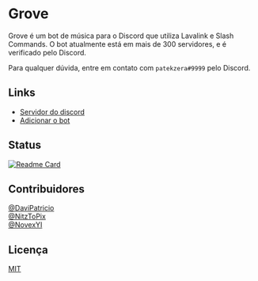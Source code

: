 # Grove

Grove é um bot de música para o Discord que utiliza Lavalink e Slash Commands.
O bot atualmente está em mais de 300 servidores, e é verificado pelo Discord.

Para qualquer dúvida, entre em contato com `patekzera#9999` pelo Discord.

## Links

- [Servidor do discord](https://discord.gg/wDPvreyZTU)
- [Adicionar o bot](https://discord.com/oauth2/authorize?client_id=712785958231080990&permissions=0&scope=bot%20applications.commands)

## Status

[![Readme Card](https://github-readme-stats.vercel.app/api/pin/?username=RichardPompeo&repo=GroveSlash&theme=tokyonight)](https://github.com/RichardPompeo/GroveSlash)

## Contribuidores

[@DaviPatricio](https://github.com/DaviPatricio) \
[@NitzToPix](https://github.com/NitzToPix) \
[@NovexYI](https://github.com/NovexYI)

## Licença

[MIT](https://choosealicense.com/licenses/mit/)
